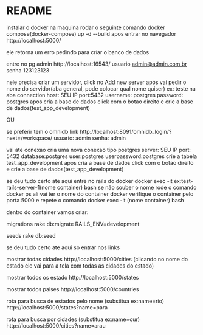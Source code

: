 # README

instalar o docker na maquina 
rodar o seguinte comando 
docker compose(docker-compose) up -d --build
apos entrar no navegador http://localhost:5000/

ele retorna um erro pedindo para criar o banco de dados

entre no pg admin http://localhost:16543/
usuario admin@admin.com.br
senha 123123123

nele precisa criar um servidor, click no Add new server
após vai pedir o nome do servidor(aba general, pode colocar qual nome quiser)
ex: teste
na aba connection
host: SEU IP
port:5432
username: postgres
password: postgres
apos cria a base de dados click com o botao direito e crie a base de dados(test_app_development)

OU

se preferir tem o omnidb
link http://localhost:8091/omnidb_login/?next=/workspace/
usuario: admin 
senha: admin

vai ate conexao cria uma nova conexao tipo postgres
server: SEU IP
port: 5432
database:postgres
user:postgres
userpassword:postgres
crie a tabela test_app_development
apos cria a base de dados click com o botao direito e crie a base de dados(test_app_development)


se deu tudo certo ate aqui entre no rails do docker
docker exec -it ex:test-rails-server-1(nome container) bash
se não souber o nome rode o comando docker ps ali vai ter o nome do container docker verifique o container pelo porta 5000
e repete o comando docker exec -it (nome container) bash

dentro do container vamos criar:

migrations
rake db:migrate RAILS_ENV=development

seeds
rake db:seed

se deu tudo certo ate aqui so entrar nos links

mostrar todas cidades
http://localhost:5000/cities
(clicando no nome do estado ele vai para a tela com todas as cidades do estado)

mostrar todos os estado 
http://localhost:5000/states

mostrar todos paises
http://localhost:5000/countries

rota para busca de estados pelo nome (substitua ex:name=rio)
http://localhost:5000/states?name=para

rota para busca por cidades (substitua ex:name=cur)
http://localhost:5000/cities?name=arau
